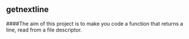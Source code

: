 ## getnextline

####The aim of this project is to make you code a function that returns a line, read from a file descriptor.
